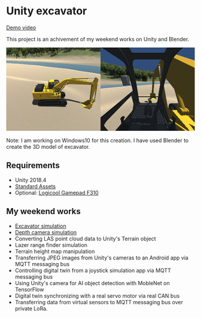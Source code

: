# Unity excavator

[Demo video](https://www.youtube.com/watch?v=0X4c5gxU6-A)

This project is an achivement of my weekend works on Unity and Blender.

![scene](./doc/scene.png)

Note: I am working on Windows10 for this creation. I have used Blender to create the 3D model of excavator.

## Requirements

- Unity 2018.4
- [Standard Assets](https://assetstore.unity.com/packages/essentials/asset-packs/standard-assets-for-unity-2017-3-32351)
- Optional: [Logicool Gamepad F310](https://www.logitechg.com/en-us/products/gamepads/f310-gamepad.940-000110.html)

## My weekend works

- [Excavator simulation](./doc/Excavator.md)
- [Depth camera simulation](./doc/DepthCamera.md)
- Converting LAS point cloud data to Unity's Terrain object
- Lazer range finder simulation
- Terrain height map manipulation
- Transferring JPEG images from Unity's cameras to an Android app via MQTT messaging bus
- Controlling digital twin from a joystick simulation app via MQTT messaging bus
- Using Unity's camera for AI object detection with MobleNet on TensorFlow
- Digital twin synchronizing with a real servo motor via real CAN bus
- Transferring data from virtual sensors to MQTT messaging bus over private LoRa.
